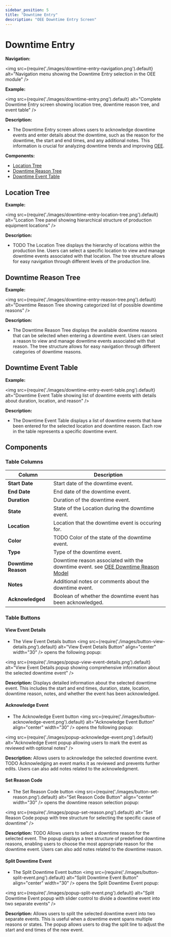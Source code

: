 ```yaml
---
sidebar_position: 5
title: "Downtime Entry"
description: "OEE Downtime Entry Screen"
---
```


# Downtime Entry

**Navigation:**

<img src={require('./images/downtime-entry-navigation.png').default} alt="Navigation menu showing the Downtime Entry selection in the OEE module" />

**Example:**

<img src={require('./images/downtime-entry.png').default} alt="Complete Downtime Entry screen showing location tree, downtime reason tree, and event table" />

**Description:**
- The Downtime Entry screen allows users to acknowledge downtime events and enter details about the downtime, such as the reason for the downtime, the start and end times, and any additional notes. This information is crucial for analyzing downtime trends and improving [OEE](terms-and-definitions#oee-overall-equipment-effectiveness).

**Components:**
- [Location Tree](#location-tree)
- [Downtime Reason Tree](#downtime-reason-tree)
- [Downtime Event Table](#downtime-event-table)

## Location Tree
**Example:**

<img src={require('./images/downtime-entry-location-tree.png').default} alt="Location Tree panel showing hierarchical structure of production equipment locations" />

**Description:**
- TODO The Location Tree displays the hierarchy of locations within the production line. Users can select a specific location to view and manage downtime events associated with that location. The tree structure allows for easy navigation through different levels of the production line.

## Downtime Reason Tree
**Example:**

<img src={require('./images/downtime-entry-reason-tree.png').default} alt="Downtime Reason Tree showing categorized list of possible downtime reasons" />

**Description:**
- The Downtime Reason Tree displays the available downtime reasons that can be selected when entering a downtime event. Users can select a reason to view and manage downtime events associated with that reason. The tree structure allows for easy navigation through different categories of downtime reasons.

## Downtime Event Table
**Example:**

<img src={require('./images/downtime-entry-event-table.png').default} alt="Downtime Event Table showing list of downtime events with details about duration, location, and reason" />

**Description:**
- The Downtime Event Table displays a list of downtime events that have been entered for the selected location and downtime reason. Each row in the table represents a specific downtime event.

## Components

### Table Columns
| **Column**          | **Description**                                                                                                                                 |
|---------------------|-------------------------------------------------------------------------------------------------------------------------------------------------|
| **Start Date**      | Start date of the downtime event.                                                                                                               |
| **End Date**        | End date of the downtime event.                                                                                                                 |
| **Duration**        | Duration of the downtime event.                                                                                                                 |
| **State**           | State of the Location during the downtime event.                                                                                                |
| **Location**        | Location that the downtime event is occuring for.                                                                                               |
| **Color**          | TODO Color of the state of the downtime event.                                                                                                 |
| **Type**            | Type of the downtime event.                                                                                                                     |
| **Downtime Reason** | Downtime reason associated with the downtime event. see [OEE Downtime Reason Model](../../appendix/data-model/oee-model/oee-downtime-reason.md) |
| **Notes**           | Additional notes or comments about the downtime event.                                                                                          |
| **Acknowledged**    | Boolean of whether the downtime event has been acknowledged.                                                                                    |

### Table Buttons

#### View Event Details
- The View Event Details button <img src={require('./images/button-view-details.png').default} alt="View Event Details Button" align="center" width="30" /> opens the following popup:

<img src={require('./images/popup-view-event-details.png').default} alt="View Event Details popup showing comprehensive information about the selected downtime event" />

**Description:** Displays detailed information about the selected downtime event. This includes the start and end times, duration, state, location, downtime reason, notes, and whether the event has been acknowledged.

#### Acknowledge Event
- The Acknowledge Event button <img src={require('./images/button-acknowledge-event.png').default} alt="Acknowledge Event Button" align="center" width="30" /> opens the following popup:

<img src={require('./images/popup-acknowledge-event.png').default} alt="Acknowledge Event popup allowing users to mark the event as reviewed with optional notes" />

**Description:** Allows users to acknowledge the selected downtime event. TODO Acknowledging an event marks it as reviewed and prevents further edits. Users can also add notes related to the acknowledgment.

#### Set Reason Code
- The Set Reason Code button <img src={require('./images/button-set-reason.png').default} alt="Set Reason Code Button" align="center" width="30" /> opens the downtime reason selection popup:

<img src={require('./images/popup-set-reason.png').default} alt="Set Reason Code popup with tree structure for selecting the specific cause of downtime" />

**Description:** TODO Allows users to select a downtime reason for the selected event. The popup displays a tree structure of predefined downtime reasons, enabling users to choose the most appropriate reason for the downtime event. Users can also add notes related to the downtime reason.

#### Split Downtime Event
- The Split Downtime Event button <img src={require('./images/button-split-event.png').default} alt="Split Downtime Event Button" align="center" width="30" /> opens the Split Downtime Event popup:

<img src={require('./images/popup-split-event.png').default} alt="Split Downtime Event popup with slider control to divide a downtime event into two separate events" />

**Description:** Allows users to split the selected downtime event into two separate events. This is useful when a downtime event spans multiple reasons or states. The popup allows users to drag the split line to adjust the start and end times of the new event.
